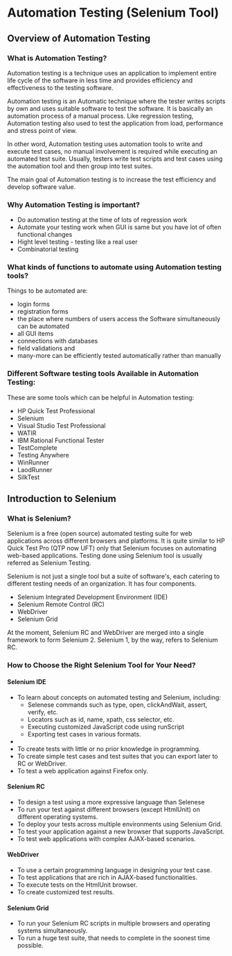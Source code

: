 # Automation Testing (Selenium Tool)
## Overview of Automation Testing
### What is Automation Testing?
Automation testing is a technique uses an application to implement entire life cycle of the software in less time and provides efficiency and effectiveness to the testing software.

Automation testing is an Automatic technique where the tester writes scripts by own and uses suitable software to test the software. It is basically an automation process of a manual process. Like regression testing, Automation testing also used to test the application from load, performance and stress point of view.

In other word, Automation testing uses automation tools to write and execute test cases, no manual involvement is required while executing an automated test suite. Usually, testers write test scripts and test cases using the automation tool and then group into test suites.

The main goal of Automation testing is to increase the test efficiency and develop software value.

### Why Automation Testing is important?
<ul>
<li>Do automation testing at the time of lots of regression work</li>
<li>Automate your testing work when GUI is same but you have lot of often functional changes</li>
<li>Hight level testing - testing like a real user</li>
<li>Combinatorial testing</li>
</ul>

### What kinds of functions to automate using Automation testing tools?
Things to be automated are: 
<ul>
  <li>login forms</li>
  <li>registration forms</li>
  <li>the place where numbers of users access the Software simultaneously can be automated</li> 
  <li>all GUI items</li>
  <li>connections with databases</li>
  <li>field validations and</li> 
  <li>many-more can be efficiently tested automatically rather than manually</li>
</ul>

### Different Software testing tools Available in Automation Testing:
These are some tools which can be helpful in Automation testing:
<ul>
  <li>HP Quick Test Professional</li>
  <li>Selenium</li>
  <li>Visual Studio Test Professional</li>
  <li>WATIR</li>
  <li>IBM Rational Functional Tester</li>
  <li>TestComplete</li>
  <li>Testing Anywhere</li>
  <li>WinRunner</li>
  <li>LaodRunner</li>
  <li>SilkTest</li>
</ul>


## Introduction to Selenium
### What is Selenium?
Selenium is a free (open source) automated testing suite for web applications across different browsers and platforms. It is quite similar to HP Quick Test Pro (QTP now UFT) only that Selenium focuses on automating web-based applications. Testing done using Selenium tool is usually referred as Selenium Testing.

Selenium is not just a single tool but a suite of software's, each catering to different testing needs of an organization. It has four components.
<ul>
<li>Selenium Integrated Development Environment (IDE)</li>
<li>Selenium Remote Control (RC)</li>
<li>WebDriver</li>
<li>Selenium Grid</li>
</ul>

At the moment, Selenium RC and WebDriver are merged into a single framework to form Selenium 2. Selenium 1, by the way, refers to Selenium RC. 

### How to Choose the Right Selenium Tool for Your Need?
#### Selenium IDE
<ul>
<li>To learn about concepts on automated testing and Selenium, including:
  <ul>
    <li>Selenese commands such as type, open, clickAndWait, assert, verify, etc.</li>
    <li>Locators such as id, name, xpath, css selector, etc.</li>
    <li>Executing customized JavaScript code using runScript</li>
    <li>Exporting test cases in various formats.</li>
  </ul><li>
<li>To create tests with little or no prior knowledge in programming.</li>
<li>To create simple test cases and test suites that you can export later to RC or WebDriver.</li>
<li>To test a web application against Firefox only.</li>
</ul>

#### Selenium RC
<ul>
<li>To design a test using a more expressive language than Selenese</li>
<li>To run your test against different browsers (except HtmlUnit) on different operating systems.</li>
<li>To deploy your tests across multiple environments using Selenium Grid.</li>
<li>To test your application against a new browser that supports JavaScript.</li>
<li>To test web applications with complex AJAX-based scenarios.</li>
</ul>

#### WebDriver
<ul>
<li>To use a certain programming language in designing your test case.</li>
<li>To test applications that are rich in AJAX-based functionalities.</li>
<li>To execute tests on the HtmlUnit browser.</li>
<li>To create customized test results.</li>
</ul>

#### Selenium Grid
<ul>
<li>To run your Selenium RC scripts in multiple browsers and operating systems simultaneously.</li>
<li>To run a huge test suite, that needs to complete in the soonest time possible.</li>
</ul>
